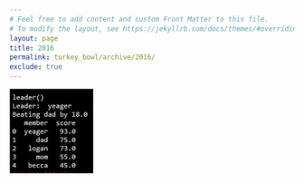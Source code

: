 ```yaml
---
# Feel free to add content and custom Front Matter to this file.
# To modify the layout, see https://jekyllrb.com/docs/themes/#overriding-theme-defaults
layout: page
title: 2016
permalink: turkey_bowl/archive/2016/
exclude: true
---
```


![2016 Archived Results](/assets/images/2016/results_2016.JPG)


